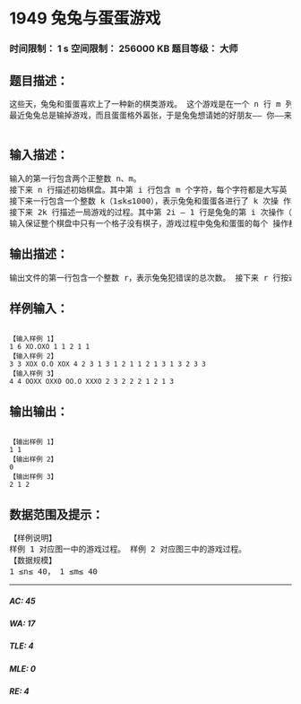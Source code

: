 # 1949 兔兔与蛋蛋游戏   
### 时间限制： 1 s     空间限制： 256000 KB     题目等级： 大师  
## 题目描述：  

<pre>
这些天，兔兔和蛋蛋喜欢上了一种新的棋类游戏。 这个游戏是在一个 n 行 m 列的棋盘上进行的。游戏开始之前，棋盘上有一 个格子是空的，其它的格子中都放置了一枚棋子，棋子或者是黑色，或者是白色。 每一局游戏总是兔兔先操作，之后双方轮流操作，具体操作为：  兔兔每次操作时，选择一枚与空格相邻的白色棋子，将它移进空格。  蛋蛋每次操作时，选择一枚与空格相邻的黑色棋子，将它移进空格。 第一个不能按照规则操作的人输掉游戏。为了描述方便，下面将操作“将第 x 行第 y 列中的棋子移进空格中”记为 M(x,y)。 例如下面是三个游戏的例子。 
最近兔兔总是输掉游戏，而且蛋蛋格外嚣张，于是兔兔想请她的好朋友—— 你——来帮助她。她带来了一局输给蛋蛋的游戏的实录，请你指出这一局游戏中 所有她“犯错误”的地方。 注意：  两个格子相邻当且仅当它们有一条公共边。  兔兔的操作是“犯错误”的，当且仅当，在这次操作前兔兔有必胜策略， 而这次操作后蛋蛋有必胜策略。 

</pre>
  
  
## 输入描述：  

<pre>
输入的第一行包含两个正整数 n、m。
接下来 n 行描述初始棋盘。其中第 i 行包含 m 个字符，每个字符都是大写英 文字母"X"、大写英文字母"O"或点号"."之一，分别表示对应的棋盘格中有黑色 棋子、有白色棋子和没有棋子。其中点号"."恰好出现一次。
接下来一行包含一个整数 k（1≤k≤1000），表示兔兔和蛋蛋各进行了 k 次操 作。
接下来 2k 行描述一局游戏的过程。其中第 2i – 1 行是兔兔的第 i 次操作（编 号为i的操作），第 2i行是蛋蛋的第i次操作。每个操作使用两个整数x,y来描述， 表示将第 x 行第 y 列中的棋子移进空格中。
输入保证整个棋盘中只有一个格子没有棋子，游戏过程中兔兔和蛋蛋的每个 操作都是合法的，且最后蛋蛋获胜。
</pre>
  
  
## 输出描述：  

<pre>
输出文件的第一行包含一个整数 r，表示兔兔犯错误的总次数。 接下来 r 行按递增的顺序给出兔兔“犯错误”的操作编号。其中第 i 行包含 一个整数 ai表示兔兔第 i 个犯错误的操作是他在游戏中的第 ai次操作。
</pre>
  
  
## 样例输入：  

<pre><code>
【输入样例 1】   
1 6 XO.OXO 1 1 2 1 1   
【输入样例 2】   
3 3 XOX O.O XOX 4 2 3 1 3 1 2 1 1 2 1 3 1 3 2 3 3   
【输入样例 3】   
4 4 OOXX OXXO OO.O XXXO 2 3 2 2 2 1 2 1 3
</code></pre>
  
  
## 输出输出：  

<pre><code>
【输出样例 1】   
1 1   
【输出样例 2】   
0   
【输出样例 3】   
2 1 2
</code></pre>
  
  
## 数据范围及提示：  

<pre>
【样例说明】   
样例 1 对应图一中的游戏过程。 样例 2 对应图三中的游戏过程。
【数据规模】
1 ≤n≤ 40， 1 ≤m≤ 40
</pre>
  
  
***  

##### AC: 45  
##### WA: 17  
##### TLE: 4  
##### MLE: 0  
##### RE: 4  
